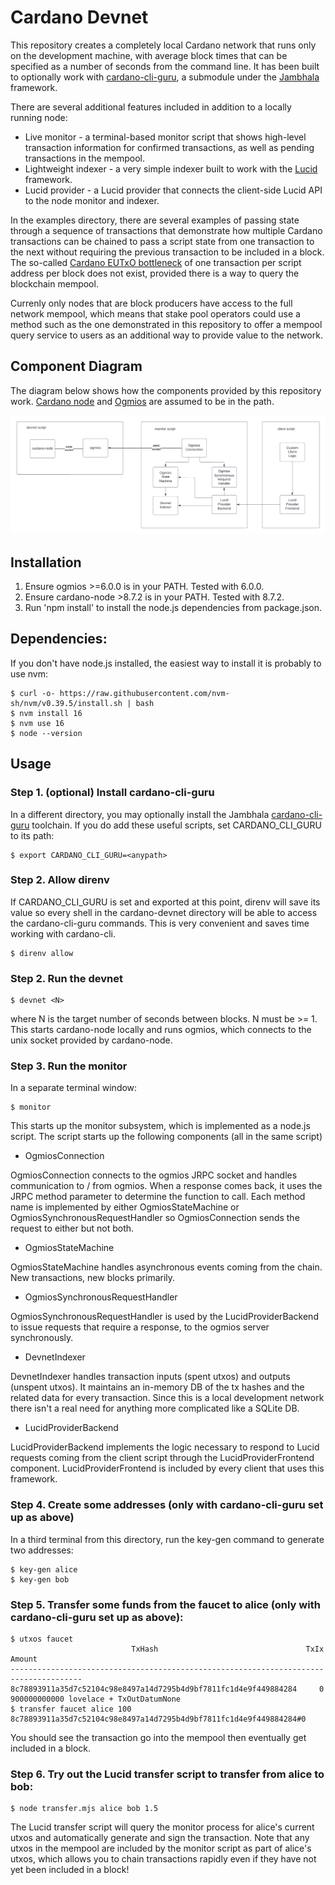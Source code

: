 # Cardano Devnet

This repository creates a completely local Cardano network that runs only on the development machine, with average block times that can be specified as a number of seconds from the command line.  It has been built to optionally work with [cardano-cli-guru](https://github.com/iburzynski/cardano-cli-guru), a submodule under the [Jambhala](https://github.com/iburzynski/jambhala) framework. 

There are several additional features included in addition to a locally running node:

* Live monitor - a terminal-based monitor script that shows high-level transaction information for confirmed transactions, as well as pending transactions in the mempool.
* Lightweight indexer - a very simple indexer built to work with the [Lucid](https://lucid.spacebudz.io/) framework.
* Lucid provider - a Lucid provider that connects the client-side Lucid API to the node monitor and indexer.

In the examples directory, there are several examples of passing state through a sequence of transactions that demonstrate how multiple Cardano transactions can be chained to pass a script state from one transaction to the next without requiring the previous transaction to be included in a block. The so-called [Cardano EUTxO bottleneck](https://builtoncardano.com/blog/concurrency-and-cardano-a-problem-a-challenge-or-nothing-to-worry-about) of one transaction per script address per block does not exist, provided there is a way to query the blockchain mempool.

Currenly only nodes that are block producers have access to the full network mempool, which means that stake pool operators could use a method such as the one demonstrated in this repository to offer a mempool query service to users as an additional way to provide value to the network.

## Component Diagram

The diagram below shows how the components provided by this repository work. [Cardano node](https://github.com/IntersectMBO/cardano-node) and [Ogmios](https://github.com/CardanoSolutions/ogmios) are assumed to be in the path.

![Component Diagram](./docs/images/Component%20Diagram.png)

## Installation

1. Ensure ogmios >=6.0.0 is in your PATH. Tested with 6.0.0.
2. Ensure cardano-node >8.7.2 is in your PATH. Tested with 8.7.2.
3. Run 'npm install' to install the node.js dependencies from package.json.

## Dependencies:

If you don't have node.js installed, the easiest way to install it is probably to
use nvm:

```
$ curl -o- https://raw.githubusercontent.com/nvm-sh/nvm/v0.39.5/install.sh | bash
$ nvm install 16
$ nvm use 16
$ node --version
```

## Usage

### Step 1. (optional) Install cardano-cli-guru

In a different directory, you may optionally install the Jambhala [cardano-cli-guru](https://github.com/iburzynski/cardano-cli-guru) toolchain. If you do add these useful scripts, set CARDANO_CLI_GURU to its path:

```
$ export CARDANO_CLI_GURU=<anypath>
```

### Step 2. Allow direnv

If CARDANO_CLI_GURU is set and exported at this point, direnv will save its value so every shell in the cardano-devnet directory will be able to access the cardano-cli-guru commands. This is very convenient and saves time working with cardano-cli.

```
$ direnv allow
```

### Step 2. Run the devnet

```
$ devnet <N>
```
where N is the target number of seconds between blocks. N must be >= 1. This starts cardano-node locally and runs ogmios, which connects to the unix socket provided by cardano-node.

### Step 3. Run the monitor

In a separate terminal window:
```
$ monitor
```

This starts up the monitor subsystem, which is implemented as a node.js script. The script starts up the following components (all in the same script)

* OgmiosConnection

OgmiosConnection connects to the ogmios JRPC socket and handles communication to / from ogmios. When a response comes back, it uses the JRPC method parameter to determine the function to call. Each method name is implemented by either OgmiosStateMachine or OgmiosSynchronousRequestHandler so OgmiosConnection sends the
request to either but not both.

* OgmiosStateMachine

OgmiosStateMachine handles asynchronous events coming from the chain. New transactions, new blocks primarily.

* OgmiosSynchronousRequestHandler

OgmiosSynchronousRequestHandler is used by the LucidProviderBackend to issue requests that require a response, to the ogmios server synchronously.

* DevnetIndexer

DevnetIndexer handles transaction inputs (spent utxos) and outputs (unspent utxos). It maintains an in-memory DB of the tx hashes and the related data for every transaction.  Since this is a local development network there isn't a real need for anything more complicated like a SQLite DB.

* LucidProviderBackend

LucidProviderBackend implements the logic necessary to respond to Lucid requests coming from the client script through the LucidProviderFrontend component.  LucidProviderFrontend is included by every client that uses this framework.

### Step 4. Create some addresses (only with cardano-cli-guru set up as above)

In a third terminal from this directory, run the key-gen command to generate two addresses:

```
$ key-gen alice
$ key-gen bob
```

### Step 5. Transfer some funds from the faucet to alice (only with cardano-cli-guru set up as above):

```
$ utxos faucet
                           TxHash                                 TxIx        Amount
--------------------------------------------------------------------------------------
8c78893911a35d7c52104c98e8497a14d7295b4d9bf7811fc1d4e9f449884284     0        900000000000 lovelace + TxOutDatumNone
$ transfer faucet alice 100 8c78893911a35d7c52104c98e8497a14d7295b4d9bf7811fc1d4e9f449884284#0 
```

You should see the transaction go into the mempool then eventually get included in a block.

### Step 6. Try out the Lucid transfer script to transfer from alice to bob:

```
$ node transfer.mjs alice bob 1.5
```

The Lucid transfer script will query the monitor process for alice's current utxos and automatically
generate and sign the transaction. Note that any utxos in the mempool are included by the monitor
script as part of alice's utxos, which allows you to chain transactions rapidly even if they have 
not yet been included in a block!
